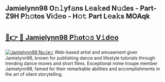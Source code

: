 ## Jamielynn98 O𝚗𝚕yf𝚊ns L𝚎a𝚔ed N𝚞𝚍es - Part-Z9H P𝚑𝚘tos Vi𝚍𝚎o - H𝚘𝚝 Part L𝚎a𝚔s MOAqk

# <h2><a href="http://kfat4t.oniu.top/?m=Jamielynn98">🔗👉 🔴 Jamielynn98 P𝚑ot𝚘𝚜 V𝚒d𝚎o</a></h2>

[![Jamielynn98 Nu𝚍e𝚜](https://i.imgur.com/0qMVB7G.gif)](http://kfat4t.oniu.top/?m=Jamielynn98)
Web-based artist and amusement giver Jamielynn98, known for publishing dance and lifestyle tutorials through trending dance moves and short films. Exceptional mime troupe member Jamielynn98, famed for their remarkable abilities and accomplishments in the art of silent storytelling.  
